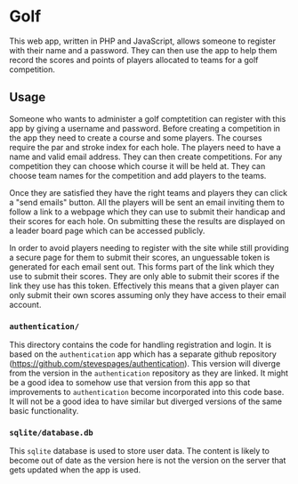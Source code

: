 # Golf

This web app, written in PHP and JavaScript, allows someone to register with their name and a password. They can then use the app to help them record the scores and points of players allocated to teams for a golf competition.

## Usage

Someone who wants to administer a golf comptetition can register with this app by giving a username and password. Before creating a competition in the app they need to create a course and some players. The courses require the par and stroke index for each hole. The players need to have a name and valid email address. They can then create competitions. For any competition they can choose which course it will be held at. They can choose team names for the competition and add players to the teams.

Once they are satisfied they have the right teams and players they can click a "send emails" button. All the players will be sent an email inviting them to follow a link to a webpage which they can use to submit their handicap and their scores for each hole. On submitting these the results are displayed on a leader board page which can be accessed publicly.

In order to avoid players needing to register with the site while still providing a secure page for them to submit their scores, an unguessable token is generated for each email sent out. This forms part of the link which they use to submit their scores. They are only able to submit their scores if the link they use has this token. Effectively this means that a given player can only submit their own scores assuming only they have access to their email account.

### `authentication/`

This directory contains the code for handling registration and login. It is based on the `authentication` app which has a separate github repository (https://github.com/stevespages/authentication). This version will diverge from the version in the `authentication` repository as they are linked. It might be a good idea to somehow use that version from this app so that improvements to `authentication` become incorporated into this code base. It will not be a good idea to have similar but diverged versions of the same basic functionality.

### `sqlite/database.db`

This `sqlite` database is used to store user data. The content is likely to become out of date as the version here is not the version on the server that gets updated when the app is used.
